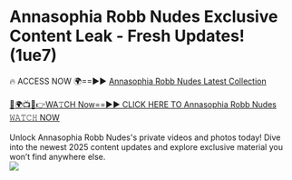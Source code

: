 # Annasophia Robb Nudes Exclusive Content Leak - Fresh Updates! (1ue7)

🔥 ACCESS NOW 🌍==►► <a href="https://tinyurl.com/2mz8nhtm" rel="nofollow">Annasophia Robb Nudes Latest Collection</a>
<br><br>
[🔴🌍📺📱👉WA𝚃CH Now==►► CLICK HERE TO Annasophia Robb Nudes 𝚆𝙰𝚃𝙲𝙷 NOW](https://tinyurl.com/2mz8nhtm)
<br><br>
Unlock Annasophia Robb Nudes's private videos and photos today! Dive into the newest 2025 content updates and explore exclusive material you won’t find anywhere else.
<br>
<a href="https://tinyurl.com/2mz8nhtm" rel="nofollow" data-target="animated-image.originalLink"><img src="https://camo.githubusercontent.com/8a4f000d20f83aca3bf7ec5f350d767afa0574a8a352519fd8cfa583a6f93a33/68747470733a2f2f692e696d6775722e636f6d2f644a486b345a712e676966" data-canonical-src="https://i.imgur.com/dJHk4Zq.gif" style="max-width: 100%; display: inline-block;" data-target="animated-image.originalImage"></a>
<br>
